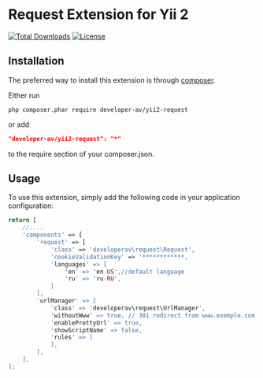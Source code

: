 # Request Extension for Yii 2

[![Total Downloads](https://poser.pugx.org/developer-av/yii2-request/downloads)](https://packagist.org/packages/developer-av/yii2-request)
[![License](https://poser.pugx.org/developer-av/yii2-request/license)](https://packagist.org/packages/developer-av/yii2-request)

Installation
------------

The preferred way to install this extension is through [composer](http://getcomposer.org/download/).

Either run

```
php composer.phar require developer-av/yii2-request
```

or add

```json
"developer-av/yii2-request": "*"
```

to the require section of your composer.json.

Usage
-----

To use this extension,  simply add the following code in your application configuration:

```php
return [
    //....
    'components' => [
        'request' => [
            'class' => 'developerav\request\Request',
            'cookieValidationKey' => '************,
            'languages' => [
                'en' => 'en-US',//default language
                'ru' => 'ru-RU',
            ]
        ],
        'urlManager' => [
            'class' => 'developerav\request\UrlManager',
            'withoutWww' => true, // 301 redirect from www.exemple.com -> exemple.com
            'enablePrettyUrl' => true,
            'showScriptName' => false,
            'rules' => [
            ],
        ],
    ],
];
```